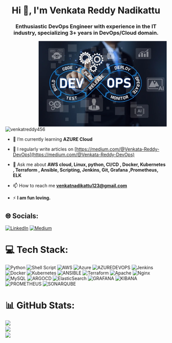 
<h1 align="center">Hi 👋, I'm Venkata Reddy Nadikattu</h1>
<h3 align="center">Enthusiastic DevOps Engineer with experience in the IT industry, specializing 3+ years in DevOps/Cloud domain.</h3>
<img align="right" alt="boy" width="400" src="https://raw.githubusercontent.com/venkatreddy456/venkatreddy456/main/dev.png">


<p align="left"> <img src="https://komarev.com/ghpvc/?username=venkatreddy456&label=Profile%20views&color=0e75b6&style=flat" alt="venkatreddy456" /> </p>


- 🌱 I’m currently learning **AZURE Cloud**

- 📝 I regularly write articles on [https://medium.com/@Venkata-Reddy-DevOps](https://medium.com/@Venkata-Reddy-DevOps)

- 💬 Ask me about **AWS cloud, Linux, python, CI/CD , Docker, Kubernetes , Terraform , Ansible, Scripting, Jenkins, Git, Grafana ,Prometheus, ELK**

- 📫 How to reach me **venkatnadikattu123@gmail.com**

- ⚡ **I am fun loving.**

## 🌐 Socials:
[![LinkedIn](https://img.shields.io/badge/LinkedIn-%230077B5.svg?logo=linkedin&logoColor=white)](https://linkedin.com/in/linkedin.com/in/venkata-reddy-nadikattu/) [![Medium](https://img.shields.io/badge/Medium-12100E?logo=medium&logoColor=white)](https://medium.com/@https://medium.com/@Venkata-Reddy-DevOps)


# 💻 Tech Stack:
![Python](https://img.shields.io/badge/python-3670A0?style=for-the-badge&logo=python&logoColor=ffdd54) ![Shell Script](https://img.shields.io/badge/shell_script-%23121011.svg?style=for-the-badge&logo=gnu-bash&logoColor=white) ![AWS](https://img.shields.io/badge/AWS-%23FF9900.svg?style=for-the-badge&logo=amazon-aws&logoColor=white) ![Azure](https://img.shields.io/badge/azure-%230072C6.svg?style=for-the-badge&logo=microsoftazure&logoColor=white)  ![AZUREDEVOPS](https://img.shields.io/badge/azuredevops-0078D7.svg?style=for-the-badge&logo=azuredevops&logoColor=white&color=%230078D7) ![Jenkins](https://img.shields.io/badge/jenkins-%232C5263.svg?style=for-the-badge&logo=jenkins&logoColor=white) ![Docker](https://img.shields.io/badge/docker-%230db7ed.svg?style=for-the-badge&logo=docker&logoColor=white) ![Kubernetes](https://img.shields.io/badge/kubernetes-%23326ce5.svg?style=for-the-badge&logo=kubernetes&logoColor=white) ![ANSIBLE](https://img.shields.io/badge/ansible-%231A1918.svg?style=for-the-badge&logo=ansible&logoColor=white) ![Terraform](https://img.shields.io/badge/terraform-%235835CC.svg?style=for-the-badge&logo=terraform&logoColor=white) ![Apache](https://img.shields.io/badge/apache-%23D42029.svg?style=for-the-badge&logo=apache&logoColor=white)  ![Nginx](https://img.shields.io/badge/nginx-%23009639.svg?style=for-the-badge&logo=nginx&logoColor=white) ![MySQL](https://img.shields.io/badge/mysql-%2300000f.svg?style=for-the-badge&logo=mysql&logoColor=white)  ![ARGOCD](https://img.shields.io/badge/argo-EF7B4D.svg?style=for-the-badge&logo=argo&logoColor=white&color=%23EF7B4D) ![ElasticSearch](https://img.shields.io/badge/-ElasticSearch-005571?style=for-the-badge&logo=elasticsearch) ![GRAFANA](https://img.shields.io/badge/grafana-F46800.svg?style=for-the-badge&logo=grafana&logoColor=white&color=%23F46800) ![KIBANA](https://img.shields.io/badge/kibana-005571.svg?style=for-the-badge&logo=kibana&logoColor=white&color=%23005571) ![PROMETHEUS](https://img.shields.io/badge/prometheus-E6522C.svg?style=for-the-badge&logo=prometheus&logoColor=white&color=%23E6522C) ![SONARQUBE](https://img.shields.io/badge/sonarqube-4E9BCD.svg?style=for-the-badge&logo=sonarqube&logoColor=white&color=%234E9BCD) 
# 📊 GitHub Stats:
![](https://github-readme-stats.vercel.app/api?username=venkatreddy456&theme=dark&hide_border=true&include_all_commits=false&count_private=true)<br/>
![](https://github-readme-streak-stats.herokuapp.com/?user=venkatreddy456&theme=dark&hide_border=true)<br/>
![](https://github-readme-stats.vercel.app/api/top-langs/?username=venkatreddy456&theme=dark&hide_border=true&include_all_commits=false&count_private=true&layout=compact)
